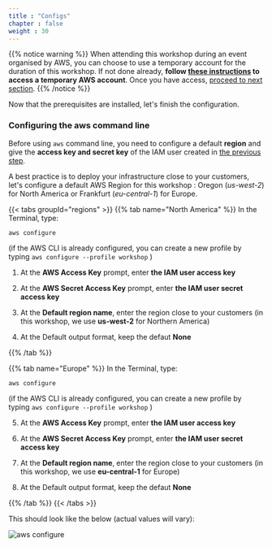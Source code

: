 ```yaml
---
title : "Configs"
chapter : false
weight : 30
---
```


{{% notice warning %}}
When attending this workshop during an event organised by AWS, you can choose to use a temporary account for the duration of this workshop.  If not done already, **follow [these instructions](05_event_engine.html) to access a temporary AWS account**.  Once you have access, [proceed to next section](/20_getting_started.html).
{{% /notice %}}

Now that the prerequisites are installed, let's finish the configuration.

### Configuring the aws command line

Before using `aws` command line, you need to configure a default **region** and give the **access key and secret key** of the IAM user created in [the previous step](http://localhost:1313/10_prerequisites/10_account.html).

A best practice is to deploy your infrastructure close to your customers, let's configure a default AWS Region for this workshop : Oregon (*us-west-2*) for North America or Frankfurt (*eu-central-1*) for Europe.

{{< tabs groupId="regions"  >}}
{{% tab name="North America" %}}
In the Terminal, type:

`aws configure`

(if the AWS CLI is already configured, you can create a new profile by typing `aws configure --profile workshop` )

1. At the **AWS Access Key** prompt, enter **the IAM user access key**

2. At the **AWS Secret Access Key** prompt, enter **the IAM user secret access key**

3. At the **Default region name**, enter the region close to your customers (in this workshop, we use **us-west-2** for Northern America)

4. At the Default output format, keep the defaut **None**

{{% /tab %}}

{{% tab name="Europe" %}}
In the Terminal, type:

`aws configure`

(if the AWS CLI is already configured, you can create a new profile by typing `aws configure --profile workshop` )

5. At the **AWS Access Key** prompt, enter **the IAM user access key**

6. At the **AWS Secret Access Key** prompt, enter **the IAM user secret access key**

7. At the **Default region name**, enter the region close to your customers (in this workshop, we use **eu-central-1** for Europe)

8. At the Default output format, keep the defaut **None**

{{% /tab %}}
{{< /tabs >}}

This should look like the below (actual values will vary):

![aws configure](/images/10-30-aws-config.png)